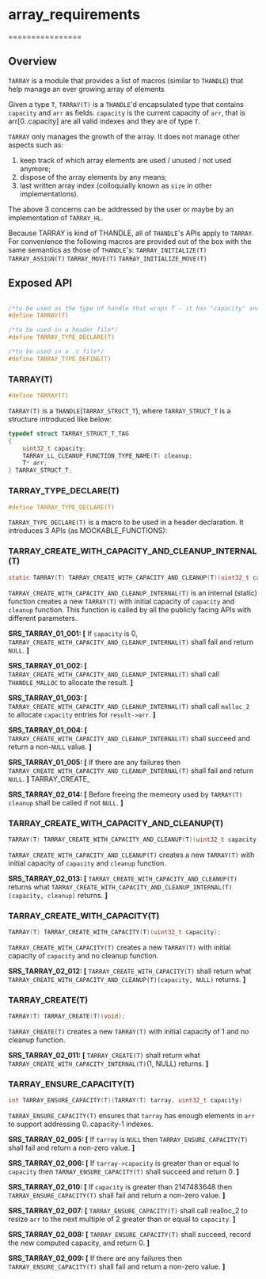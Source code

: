 # array_requirements
================

## Overview

`TARRAY` is a module that provides a list of macros (similar to `THANDLE`) that help manage an ever growing array of elements

Given a type `T`, `TARRAY(T)` is a `THANDLE`'d encapsulated type that contains `capacity` and `arr` as fields. `capacity` is the current capacity of `arr`, that is arr[0..capacity] are all valid indexes and they are of type `T`.

`TARRAY` only manages the growth of the array. It does not manage other aspects such as: 
1) keep track of which array elements are used / unused / not used anymore;
2) dispose of the array elements by any means;
3) last written array index (colloquially known as `size` in other implementations).

The above 3 concerns can be addressed by the user or maybe by an implementation of `TARRAY_HL`.

Because TARRAY is kind of THANDLE, all of `THANDLE`'s APIs apply to `TARRAY`. For convenience the following macros are provided out of the box with the same semantics as those of `THANDLE`'s:
`TARRAY_INITIALIZE(T)`
`TARRAY_ASSIGN(T)`
`TARRAY_MOVE(T)`
`TARRAY_INITIALIZE_MOVE(T)`

## Exposed API

```c

/*to be used as the type of handle that wraps T - it has "capacity" and "arr"*/
#define TARRAY(T)

/*to be used in a header file*/
#define TARRAY_TYPE_DECLARE(T)

/*to be used in a .c file*/
#define TARRAY_TYPE_DEFINE(T)

```

### TARRAY(T)

```c
#define TARRAY(T) 
```
`TARRAY(T)` is a `THANDLE`(`TARRAY_STRUCT_T`), where `TARRAY_STRUCT_T` is a structure introduced like below:
```c
typedef struct TARRAY_STRUCT_T_TAG
{
    uint32_t capacity;
    TARRAY_LL_CLEANUP_FUNCTION_TYPE_NAME(T) cleanup;
    T* arr;
} TARRAY_STRUCT_T;
```

### TARRAY_TYPE_DECLARE(T)
```c
#define TARRAY_TYPE_DECLARE(T)
```

`TARRAY_TYPE_DECLARE(T)` is a macro to be used in a header declaration. It introduces 3 APIs (as MOCKABLE_FUNCTIONS):

### TARRAY_CREATE_WITH_CAPACITY_AND_CLEANUP_INTERNAL(T)
```c
static TARRAY(T) TARRAY_CREATE_WITH_CAPACITY_AND_CLEANUP(T)(uint32_t capacity, TARRAY_LL_CREATE_WITH_CAPACITY_AND_CLEANUP_DECLARE(T) cleanup);
```

`TARRAY_CREATE_WITH_CAPACITY_AND_CLEANUP_INTERNAL(T)` is an internal (static) function creates a new `TARRAY(T)` with initial capacity of `capacity` and `cleanup` function. This function is called by all the publicly facing APIs with different parameters.

**SRS_TARRAY_01_001: [** If `capacity` is 0, `TARRAY_CREATE_WITH_CAPACITY_AND_CLEANUP_INTERNAL(T)` shall fail and return `NULL`. **]**

**SRS_TARRAY_01_002: [** `TARRAY_CREATE_WITH_CAPACITY_AND_CLEANUP_INTERNAL(T)` shall call `THANDLE_MALLOC` to allocate the result. **]**

**SRS_TARRAY_01_003: [** `TARRAY_CREATE_WITH_CAPACITY_AND_CLEANUP_INTERNAL(T)` shall call `malloc_2` to allocate `capacity` entries for `result->arr`. **]**

**SRS_TARRAY_01_004: [** `TARRAY_CREATE_WITH_CAPACITY_AND_CLEANUP_INTERNAL(T)` shall succeed and return a non-`NULL` value. **]**

**SRS_TARRAY_01_005: [** If there are any failures then `TARRAY_CREATE_WITH_CAPACITY_AND_CLEANUP_INTERNAL(T)` shall fail and return `NULL`. **]**
TARRAY_CREATE_

**SRS_TARRAY_02_014: [** Before freeing the memeory used by `TARRAY(T)` `cleanup` shall be called if not `NULL`. **]**

### TARRAY_CREATE_WITH_CAPACITY_AND_CLEANUP(T)
```c
TARRAY(T) TARRAY_CREATE_WITH_CAPACITY_AND_CLEANUP(T)(uint32_t capacity, TARRAY_LL_CREATE_WITH_CAPACITY_AND_CLEANUP_DECLARE(T) cleanup);
```

`TARRAY_CREATE_WITH_CAPACITY_AND_CLEANUP(T)` creates a new `TARRAY(T)` with initial capacity of `capacity` and `cleanup` function.

**SRS_TARRAY_02_013: [** `TARRAY_CREATE_WITH_CAPACITY_AND_CLEANUP(T)` returns what `TARRAY_CREATE_WITH_CAPACITY_AND_CLEANUP_INTERNAL(T)(capacity, cleanup)` returns. **]**

### TARRAY_CREATE_WITH_CAPACITY(T)
```c
TARRAY(T) TARRAY_CREATE_WITH_CAPACITY(T)(uint32_t capacity);
```

`TARRAY_CREATE_WITH_CAPACITY(T)` creates a new `TARRAY(T)` with initial capacity of `capacity` and no cleanup function.

**SRS_TARRAY_02_012: [** `TARRAY_CREATE_WITH_CAPACITY(T)` shall return what `TARRAY_CREATE_WITH_CAPACITY_AND_CLEANUP(T)(capacity, NULL)` returns. **]**

### TARRAY_CREATE(T)
```c
TARRAY(T) TARRAY_CREATE(T)(void);
```

`TARRAY_CREATE(T)` creates a new `TARRAY(T)` with initial capacity of 1 and no cleanup function.

**SRS_TARRAY_02_011: [** `TARRAY_CREATE(T)` shall return what `TARRAY_CREATE_WITH_CAPACITY_INTERNAL(T)`(1, NULL) returns. **]**



### TARRAY_ENSURE_CAPACITY(T)
```c
int TARRAY_ENSURE_CAPACITY(T)(TARRAY(T) tarray, uint32_t capacity)
```

`TARRAY_ENSURE_CAPACITY(T)` ensures that `tarray` has enough elements in `arr` to support addressing 0..capacity-1 indexes.

**SRS_TARRAY_02_005: [** If `tarray` is `NULL` then `TARRAY_ENSURE_CAPACITY(T)` shall fail and return a non-zero value. **]**

**SRS_TARRAY_02_006: [** If `tarray->capacity` is greater than or equal to `capacity` then `TARRAY_ENSURE_CAPACITY(T)` shall succeed and return 0. **]**

**SRS_TARRAY_02_010: [** If `capacity` is greater than 2147483648 then `TARRAY_ENSURE_CAPACITY(T)` shall fail and return a non-zero value. **]**

**SRS_TARRAY_02_007: [** `TARRAY_ENSURE_CAPACITY(T)` shall call realloc_2 to resize `arr` to the next multiple of 2 greater than or equal to `capacity`. **]**

**SRS_TARRAY_02_008: [** `TARRAY_ENSURE_CAPACITY(T)` shall succeed, record the new computed capacity, and return 0. **]**

**SRS_TARRAY_02_009: [** If there are any failures then `TARRAY_ENSURE_CAPACITY(T)` shall fail and return a non-zero value. **]**

